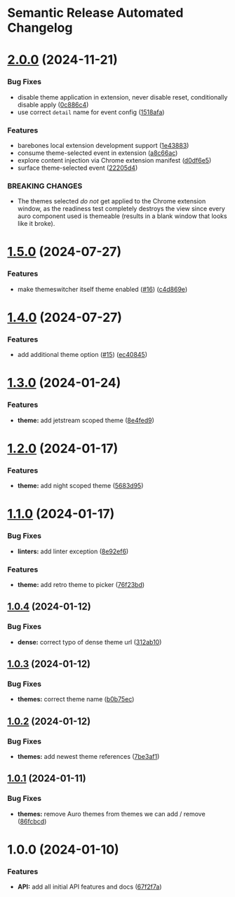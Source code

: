 # Semantic Release Automated Changelog

# [2.0.0](https://github.com/AlaskaAirlines/auro-themeswitcher/compare/v1.5.0...v2.0.0) (2024-11-21)


### Bug Fixes

* disable theme application in extension, never disable reset, conditionally disable apply ([0c886c4](https://github.com/AlaskaAirlines/auro-themeswitcher/commit/0c886c410cd4d5995ef7e42c7af8e140b33fad23))
* use correct `detail` name for event config ([1518afa](https://github.com/AlaskaAirlines/auro-themeswitcher/commit/1518afa4cc27b3997a8499b94219598e49cedd97))


### Features

* barebones local extension development support ([1e43883](https://github.com/AlaskaAirlines/auro-themeswitcher/commit/1e43883c904700cb13437e8ea086c4ea8014e9ca))
* consume theme-selected event in extension ([a8c66ac](https://github.com/AlaskaAirlines/auro-themeswitcher/commit/a8c66ac50f6d9bc38fb8aa408b0fcc62c1ec0fe5))
* explore content injection via Chrome extension manifest ([d0df6e5](https://github.com/AlaskaAirlines/auro-themeswitcher/commit/d0df6e5fcf2e7db1fcd3e10a9c743ec58cc315bb))
* surface theme-selected event ([22205d4](https://github.com/AlaskaAirlines/auro-themeswitcher/commit/22205d4a2f7941c0b7d08fc9305ff92b62326bf8))


### BREAKING CHANGES

* The themes selected _do not_ get applied to the Chrome extension window, as the readiness test completely destroys the view since every auro component used is themeable (results in a blank window that looks like it broke).

# [1.5.0](https://github.com/AlaskaAirlines/auro-themeswitcher/compare/v1.4.0...v1.5.0) (2024-07-27)


### Features

* make themeswitcher itself theme enabled ([#16](https://github.com/AlaskaAirlines/auro-themeswitcher/issues/16)) ([c4d869e](https://github.com/AlaskaAirlines/auro-themeswitcher/commit/c4d869e7d62136878d1dcf3e5ddd5f35bace19ec))

# [1.4.0](https://github.com/AlaskaAirlines/auro-themeswitcher/compare/v1.3.0...v1.4.0) (2024-07-27)


### Features

* add additional theme option ([#15](https://github.com/AlaskaAirlines/auro-themeswitcher/issues/15)) ([ec40845](https://github.com/AlaskaAirlines/auro-themeswitcher/commit/ec40845a3eb3e2997549089c04332da62c818268))

# [1.3.0](https://github.com/AlaskaAirlines/auro-themeswitcher/compare/v1.2.0...v1.3.0) (2024-01-24)


### Features

* **theme:** add jetstream scoped theme ([8e4fed9](https://github.com/AlaskaAirlines/auro-themeswitcher/commit/8e4fed9f3da39ce69e11a6473a09829abcc3c8c3))

# [1.2.0](https://github.com/AlaskaAirlines/auro-themeswitcher/compare/v1.1.0...v1.2.0) (2024-01-17)


### Features

* **theme:** add night scoped theme ([5683d95](https://github.com/AlaskaAirlines/auro-themeswitcher/commit/5683d95684ae8f7a6d0c9e852370414e6b9a745e))

# [1.1.0](https://github.com/AlaskaAirlines/auro-themeswitcher/compare/v1.0.4...v1.1.0) (2024-01-17)


### Bug Fixes

* **linters:** add linter exception ([8e92ef6](https://github.com/AlaskaAirlines/auro-themeswitcher/commit/8e92ef62b00cc566a92e57205c0465257d215853))


### Features

* **theme:** add retro theme to picker ([76f23bd](https://github.com/AlaskaAirlines/auro-themeswitcher/commit/76f23bdab8c6a49d6a3fde610af997c71a19a0f2))

## [1.0.4](https://github.com/AlaskaAirlines/auro-themeswitcher/compare/v1.0.3...v1.0.4) (2024-01-12)


### Bug Fixes

* **dense:** correct typo of dense theme url ([312ab10](https://github.com/AlaskaAirlines/auro-themeswitcher/commit/312ab10a72524161d114cdee6e770ea985271357))

## [1.0.3](https://github.com/AlaskaAirlines/auro-themeswitcher/compare/v1.0.2...v1.0.3) (2024-01-12)


### Bug Fixes

* **themes:** correct theme name ([b0b75ec](https://github.com/AlaskaAirlines/auro-themeswitcher/commit/b0b75eca671152fe6f7b4cad0009a9f6c6b44c1b))

## [1.0.2](https://github.com/AlaskaAirlines/auro-themeswitcher/compare/v1.0.1...v1.0.2) (2024-01-12)


### Bug Fixes

* **themes:** add newest theme references ([7be3af1](https://github.com/AlaskaAirlines/auro-themeswitcher/commit/7be3af18691f23b215e356fc95d24dd2f26bd344))

## [1.0.1](https://github.com/AlaskaAirlines/auro-themeswitcher/compare/v1.0.0...v1.0.1) (2024-01-11)


### Bug Fixes

* **themes:** remove Auro themes from themes we can add / remove ([86fcbcd](https://github.com/AlaskaAirlines/auro-themeswitcher/commit/86fcbcd597e72e06be499ec56d6fa7c944da913d))

# 1.0.0 (2024-01-10)


### Features

* **API:** add all initial API features and docs ([67f2f7a](https://github.com/AlaskaAirlines/auro-themeswitcher/commit/67f2f7aff0a699d5c42bd4b624635c366343e5ce))
